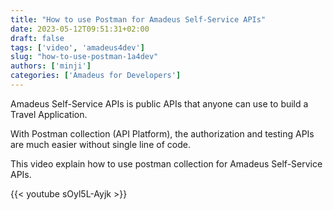 ```yaml
---
title: "How to use Postman for Amadeus Self-Service APIs"
date: 2023-05-12T09:51:31+02:00
draft: false
tags: ['video', 'amadeus4dev']
slug: "how-to-use-postman-1a4dev"
authors: ['minji']
categories: ['Amadeus for Developers']
---
```


Amadeus Self-Service APIs is public APIs that anyone can use to build a Travel Application. 

With Postman collection (API Platform), the authorization and testing APIs are much easier without single line of code. 

This video explain how to use postman collection for Amadeus Self-Service APIs. 

{{< youtube sOyl5L-Ayjk >}}
